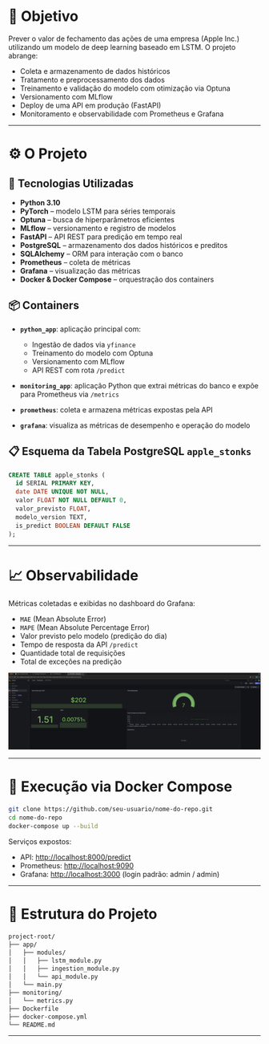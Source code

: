 # 📌 Objetivo

Prever o valor de fechamento das ações de uma empresa (Apple Inc.) utilizando um modelo de deep learning baseado em LSTM. O projeto abrange:

* Coleta e armazenamento de dados históricos
* Tratamento e preprocessamento dos dados
* Treinamento e validação do modelo com otimização via Optuna
* Versionamento com MLflow
* Deploy de uma API em produção (FastAPI)
* Monitoramento e observabilidade com Prometheus e Grafana

---

# ⚙️ O Projeto

## 🧠 Tecnologias Utilizadas

* **Python 3.10**
* **PyTorch** – modelo LSTM para séries temporais
* **Optuna** – busca de hiperparâmetros eficientes
* **MLflow** – versionamento e registro de modelos
* **FastAPI** – API REST para predição em tempo real
* **PostgreSQL** – armazenamento dos dados históricos e preditos
* **SQLAlchemy** – ORM para interação com o banco
* **Prometheus** – coleta de métricas
* **Grafana** – visualização das métricas
* **Docker & Docker Compose** – orquestração dos containers

## 📦 Containers

* **`python_app`**: aplicação principal com:

  * Ingestão de dados via `yfinance`
  * Treinamento do modelo com Optuna
  * Versionamento com MLflow
  * API REST com rota `/predict`

* **`monitoring_app`**: aplicação Python que extrai métricas do banco e expõe para Prometheus via `/metrics`

* **`prometheus`**: coleta e armazena métricas expostas pela API

* **`grafana`**: visualiza as métricas de desempenho e operação do modelo

## 📋 Esquema da Tabela PostgreSQL `apple_stonks`

```sql
CREATE TABLE apple_stonks (
  id SERIAL PRIMARY KEY,
  date DATE UNIQUE NOT NULL,
  valor FLOAT NOT NULL DEFAULT 0,
  valor_previsto FLOAT,
  modelo_version TEXT,
  is_predict BOOLEAN DEFAULT FALSE
);
```

---

# 📈 Observabilidade

Métricas coletadas e exibidas no dashboard do Grafana:

* `MAE` (Mean Absolute Error)
* `MAPE` (Mean Absolute Percentage Error)
* Valor previsto pelo modelo (predição do dia)
* Tempo de resposta da API `/predict`
* Quantidade total de requisições
* Total de exceções na predição

![Dashboard no Grafana](document/img/grafana_metrics.png)

---

# 🚀 Execução via Docker Compose

```bash
git clone https://github.com/seu-usuario/nome-do-repo.git
cd nome-do-repo
docker-compose up --build
```

Serviços expostos:

* API: [http://localhost:8000/predict](http://localhost:8000/predict)
* Prometheus: [http://localhost:9090](http://localhost:9090)
* Grafana: [http://localhost:3000](http://localhost:3000) (login padrão: admin / admin)

---

# 📁 Estrutura do Projeto

```
project-root/
├── app/
│   ├── modules/
│   │   ├── lstm_module.py
│   │   ├── ingestion_module.py
│   │   └── api_module.py
│   └── main.py
├── monitoring/
│   └── metrics.py
├── Dockerfile
├── docker-compose.yml
└── README.md
```

---
